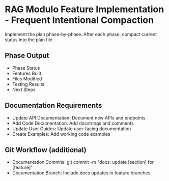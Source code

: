 # RAG Modulo Feature Implementation - Frequent Intentional Compaction

Implement the plan phase-by-phase. After each phase, compact current status into the plan file.

## Phase Output
- Phase Status
- Features Built
- Files Modified
- Testing Results
- Next Steps

## Documentation Requirements
- Update API Documentation: Document new APIs and endpoints
- Add Code Documentation: Add docstrings and comments
- Update User Guides: Update user-facing documentation
- Create Examples: Add working code examples

## Git Workflow (additional)
- Documentation Commits: git commit -m "docs: update [section] for [feature]"
- Documentation Branch: Include docs updates in feature branches
